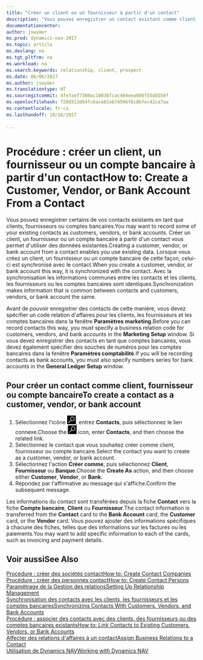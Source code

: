 ```yaml
---
title: "Créer un client ou un fournisseur à partir d'un contact"
description: "Vous pouvez enregistrer un contact existant comme client, fournisseur, ou compte bancaire à l'aide des données existantes et spécifier une relation d'affaires."
documentationcenter: 
author: jswymer
ms.prod: dynamics-nav-2017
ms.topic: article
ms.devlang: na
ms.tgt_pltfrm: na
ms.workload: na
ms.search.keywords: relationship, client, prospect
ms.date: 06/06/2017
ms.author: jswymer
ms.translationtype: HT
ms.sourcegitcommit: 4fefaef7380ac10836fcac404eea006f55d8556f
ms.openlocfilehash: f28d313d64fc6ace01eb74596f6c8bfec42ca7aa
ms.contentlocale: fr-ca
ms.lasthandoff: 10/16/2017

---
```

# <a name="how-to-create-a-customer-vendor-or-bank-account-from-a-contact"></a><span data-ttu-id="015f5-103">Procédure : créer un client, un fournisseur ou un compte bancaire à partir d'un contact</span><span class="sxs-lookup"><span data-stu-id="015f5-103">How to: Create a Customer, Vendor, or Bank Account From a Contact</span></span>
<span data-ttu-id="015f5-104">Vous pouvez enregistrer certains de vos contacts existants en tant que clients, fournisseurs ou comptes bancaires.</span><span class="sxs-lookup"><span data-stu-id="015f5-104">You may want to record some of your existing contacts as customers, vendors, or bank accounts.</span></span> <span data-ttu-id="015f5-105">Créer un client, un fournisseur ou un compte bancaire à partir d'un contact vous permet d'utiliser des données existantes.</span><span class="sxs-lookup"><span data-stu-id="015f5-105">Creating a customer, vendor, or bank account from a contact enables you use existing data.</span></span> <span data-ttu-id="015f5-106">Lorsque vous créez un client, un fournisseur ou un compte bancaire de cette façon, celui-ci est synchronisé avec le contact.</span><span class="sxs-lookup"><span data-stu-id="015f5-106">When you create a customer, vendor, or bank account this way, it is synchronized with the contact.</span></span> <span data-ttu-id="015f5-107">Avec la synchronisation les informations communes entre les contacts et les clients, les fournisseurs ou les comptes bancaires sont identiques.</span><span class="sxs-lookup"><span data-stu-id="015f5-107">Synchronization makes information that is common between contacts and customers, vendors, or bank account the same.</span></span>

<span data-ttu-id="015f5-108">Avant de pouvoir enregistrer des contacts de cette manière, vous devez spécifier un code relation d'affaires pour les clients, les fournisseurs et les comptes bancaires dans la fenêtre **Paramètres marketing**.</span><span class="sxs-lookup"><span data-stu-id="015f5-108">Before you can record contacts this way, you must specify a business relation code for customers, vendors, and bank accounts in the **Marketing Setup** window.</span></span> <span data-ttu-id="015f5-109">Si vous devez enregistrer des contacts en tant que comptes bancaires, vous devez également spécifier des souches de numéros pour les comptes bancaires dans la fenêtre **Paramètres comptabilité**.</span><span class="sxs-lookup"><span data-stu-id="015f5-109">If you will be recording contacts as bank accounts, you must also specify numbers series for bank accounts in the **General Ledger Setup** window.</span></span>

## <a name="to-create-a-contact-as-a-customer-vendor-or-bank-account"></a><span data-ttu-id="015f5-110">Pour créer un contact comme client, fournisseur ou compte bancaire</span><span class="sxs-lookup"><span data-stu-id="015f5-110">To create a contact as a customer, vendor, or bank account</span></span>
1. <span data-ttu-id="015f5-111">Sélectionnez l'icône ![Page ou état pour la recherche](media/ui-search/search_small.png "icône Page ou état pour la recherche"), entrez **Contacts**, puis sélectionnez le lien connexe.</span><span class="sxs-lookup"><span data-stu-id="015f5-111">Choose the ![Search for Page or Report](media/ui-search/search_small.png "Search for Page or Report icon") icon, enter **Contacts**, and then choose the related link.</span></span>
2. <span data-ttu-id="015f5-112">Sélectionnez le contact que vous souhaitez créer comme client, fournisseur ou compte bancaire.</span><span class="sxs-lookup"><span data-stu-id="015f5-112">Select the contact you want to create as a customer, vendor, or bank account.</span></span>
3. <span data-ttu-id="015f5-113">Sélectionnez l'action **Créer comme**, puis sélectionnez **Client**, **Fournisseur** ou **Banque**.</span><span class="sxs-lookup"><span data-stu-id="015f5-113">Choose the **Create As** action, and then choose either **Customer**, **Vendor**, or **Bank**.</span></span>
4. <span data-ttu-id="015f5-114">Répondez par l'affirmative au message qui s'affiche.</span><span class="sxs-lookup"><span data-stu-id="015f5-114">Confirm the subsequent message.</span></span>

<span data-ttu-id="015f5-115">Les informations du contact sont transférées depuis la fiche **Contact** vers la fiche **Compte bancaire**, **Client** ou **Fournisseur**.</span><span class="sxs-lookup"><span data-stu-id="015f5-115">The contact information is transferred from the **Contact** card to the **Bank Account** card, the **Customer** card, or the **Vendor** card.</span></span> <span data-ttu-id="015f5-116">Vous pouvez ajouter des informations spécifiques à chacune des fiches, telles que des informations sur les factures ou les paiements.</span><span class="sxs-lookup"><span data-stu-id="015f5-116">You may want to add specific information to each of the cards, such as invoicing and payment details.</span></span>

## <a name="see-also"></a><span data-ttu-id="015f5-117">Voir aussi</span><span class="sxs-lookup"><span data-stu-id="015f5-117">See Also</span></span>
[<span data-ttu-id="015f5-118">Procédure : créer des sociétés contact</span><span class="sxs-lookup"><span data-stu-id="015f5-118">How to: Create Contact Companies</span></span>](marketing-create-contact-companies.md)  
[<span data-ttu-id="015f5-119">Procédure : créer des personnes contact</span><span class="sxs-lookup"><span data-stu-id="015f5-119">How to: Create Contact Persons</span></span>](marketing-create-contact-persons.md)  
[<span data-ttu-id="015f5-120">Paramétrage de la Gestion des relations</span><span class="sxs-lookup"><span data-stu-id="015f5-120">Setting Up Relationship Management</span></span>](marketing-setup-marketing.md)  
[<span data-ttu-id="015f5-121">Synchronisation des contacts avec les clients, les fournisseurs et les comptes bancaires</span><span class="sxs-lookup"><span data-stu-id="015f5-121">Synchronizing Contacts With Customers, Vendors, and Bank Accounts</span></span>](marketing-synchronize-contacts-customers-vendors-bank-accounts.md)  
[<span data-ttu-id="015f5-122">Procédure : associer des contacts avec des clients, des fournisseurs ou des comptes bancaires existants</span><span class="sxs-lookup"><span data-stu-id="015f5-122">How to: Link Contacts to Existing Customers, Vendors, or Bank Accounts</span></span>](marketing-how-link-contact.md)  
[<span data-ttu-id="015f5-123">Affecter des relations d'affaires à un contact</span><span class="sxs-lookup"><span data-stu-id="015f5-123">Assign Business Relations to a Contact</span></span>](marketing-business-relations.md#AssignBusRelContact)  
[<span data-ttu-id="015f5-124">Utilisation de Dynamics NAV</span><span class="sxs-lookup"><span data-stu-id="015f5-124">Working with Dynamics NAV</span></span>](ui-work-product.md)

